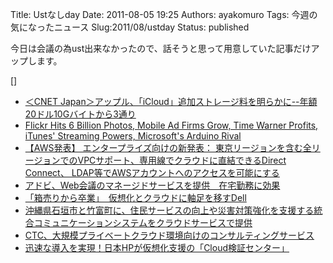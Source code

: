 Title: Ustなしday
Date: 2011-08-05 19:25
Authors: ayakomuro
Tags:  今週の気になったニュース
Slug:2011/08/ustday
Status: published


今日は会議の為ust出来なかったので、話そうと思って用意していた記事だけアップします。  

[]  

-   [＜CNET
    Japan＞アップル、「iCloud」追加ストレージ料を明らかに\--年額20ドル10Gバイトから3通り](http://japan.cnet.com/news/service/35005773/)
-   [Flickr Hits 6 Billion Photos, Mobile Ad Firms Grow, Time Warner
    Profits, iTunes\' Streaming Powers, Microsoft\'s Arduino
    Rival](http://feedproxy.google.com/~r/fastcompany/headlines/~3/wQ7bid31t2k/time-warner-profits-itunes-to-get-streaming-powers-microsofts-arduino-rival-sonys-vita-will-)
-   [【AWS発表】 エンタープライズ向けの新発表：
    東京リージョンを含む全リージョンでのVPCサポート、専用線でクラウドに直結できるDirect
    Connect、
    LDAP等でAWSアカウントへのアクセスを可能にする](http://aws.typepad.com/aws_japan/2011/08/new-aws-enterprise-features-vpc-everywhere-direct-connect-identity-federation.html)
-   [アドビ、Web会議のマネージドサービスを提供　在宅勤務に効果](http://www.itmedia.co.jp/enterprise/articles/1108/04/news103.html)
-   [「箱売りから卒業」　仮想化とクラウドに軸足を移すDell](http://www.itmedia.co.jp/enterprise/articles/1107/29/news105.html)
-   [沖縄県石垣市と竹富町に、住民サービスの向上や災害対策強化を支援する統合コミュニケーションシステムをクラウドサービスで提供](http://www.nec.co.jp/press/ja/1108/0201.html)
-   [CTC、大規模プライベートクラウド環境向けのコンサルティングサービス](http://cloud.watch.impress.co.jp/docs/news/20110804_465299.html)
-   [迅速な導入を実現！日本HPが仮想化支援の「Cloud検証センター」](http://ascii.jp/elem/000/000/625/625527/summary.html?)
